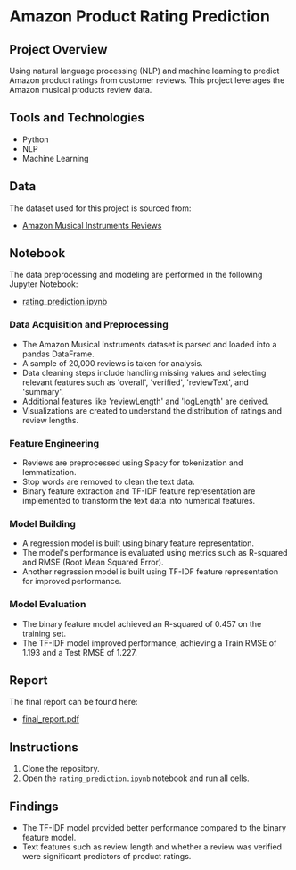 # Amazon Product Rating Prediction

## Project Overview
Using natural language processing (NLP) and machine learning to predict Amazon product ratings from customer reviews. This project leverages the Amazon musical products review data.

## Tools and Technologies
- Python
- NLP
- Machine Learning

## Data
The dataset used for this project is sourced from:
- [Amazon Musical Instruments Reviews](https://cseweb.ucsd.edu/~jmcauley/datasets/amazon_v2/)

## Notebook
The data preprocessing and modeling are performed in the following Jupyter Notebook:
- [rating_prediction.ipynb](rating_prediction.ipynb)

### Data Acquisition and Preprocessing
- The Amazon Musical Instruments dataset is parsed and loaded into a pandas DataFrame.
- A sample of 20,000 reviews is taken for analysis.
- Data cleaning steps include handling missing values and selecting relevant features such as 'overall', 'verified', 'reviewText', and 'summary'.
- Additional features like 'reviewLength' and 'logLength' are derived.
- Visualizations are created to understand the distribution of ratings and review lengths.

### Feature Engineering
- Reviews are preprocessed using Spacy for tokenization and lemmatization.
- Stop words are removed to clean the text data.
- Binary feature extraction and TF-IDF feature representation are implemented to transform the text data into numerical features.

### Model Building
- A regression model is built using binary feature representation.
- The model's performance is evaluated using metrics such as R-squared and RMSE (Root Mean Squared Error).
- Another regression model is built using TF-IDF feature representation for improved performance.

### Model Evaluation
- The binary feature model achieved an R-squared of 0.457 on the training set.
- The TF-IDF model improved performance, achieving a Train RMSE of 1.193 and a Test RMSE of 1.227.

## Report
The final report can be found here:
- [final_report.pdf](final_report.pdf)

## Instructions
1. Clone the repository.
2. Open the `rating_prediction.ipynb` notebook and run all cells.

## Findings
- The TF-IDF model provided better performance compared to the binary feature model.
- Text features such as review length and whether a review was verified were significant predictors of product ratings.
